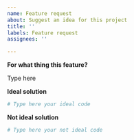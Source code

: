 ```yaml
---
name: Feature request
about: Suggest an idea for this project
title: ''
labels: Feature request
assignees: ''

---
```


**For what thing this feature?**

Type here

**Ideal solution**
```python
# Type here your ideal code
```
**Not ideal solution**
```python
# Type here your not ideal code
```
